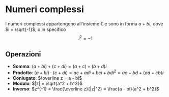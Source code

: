 # Numeri complessi

I numeri complessi appartengono all'insieme $\mathbb{C}$ e sono in forma $a + bi$, dove $i = \sqrt{-1}$, o in specifico
$$i^2 = -1$$

## Operazioni

- **Somma**: $(a + bi) + (c + di) = (a + c) + (b + d)i$
- **Prodotto**: $(a + bi) \cdot (c + di) = ac + adi + bci + bdi^2 = ac - bd + (ad + cb)i$
- **Coniugato**: $\overline z = a - bi$
- **Modulo**: $|z| = \sqrt{a^2 + b^2}$
- **Inverso**: $z^{-1} = \frac{\overline z}{|z|^2} = \frac{a - bi}{a^2 + b^2}$

